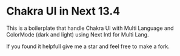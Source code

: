 # Chakra UI in Next 13.4
This is a boilerplate that handle Chakra UI with Multi Language and ColorMode (dark and light) using Next Intl for Multi Lang.

If you found it helpfull give me a star and feel free to make a fork.
